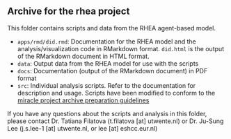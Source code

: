 ## Archive for the rhea project

This folder contains scripts and data from the RHEA agent-based model.

* `apps/rmd/did.rmd`: Documentation for the RHEA model and the analysis/visualization code in RMarkdown format. `did.html` is the output of the RMarkdown document in HTML format.
* `data`: Output data from the RHEA model for use with the scripts
* `docs`: Documentation (output of the RMarkdown document) in PDF format
* `src`: Individual analysis scripts. Refer to the documentation for description and usage. Scripts have been modified to conform to the [miracle project archive preparation guidelines](https://github.com/comses/miracle/wiki/Project-Archive-Preparation-Guidelines)

If you have any questions about the scripts and analysis in this folder, please contact Dr. Tatiana Filatova (t.filatova [at] utwente.nl) or Dr. Ju-Sung Lee (j.s.lee-1 [at] utwente.nl, or lee [at] eshcc.eur.nl)
